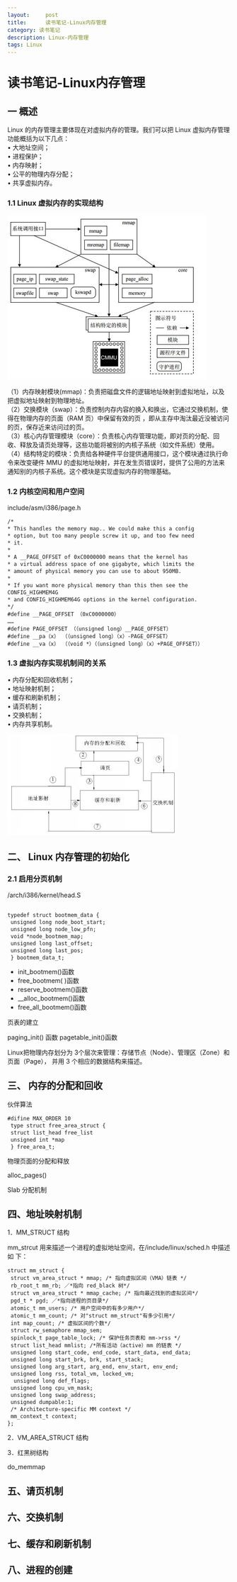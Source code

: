 ```yaml
---
layout:     post
title:      读书笔记-Linux内存管理
category: 读书笔记
description: Linux-内存管理
tags: Linux
---
```


# 读书笔记-Linux内存管理

## 一 概述
Linux 的内存管理主要体现在对虚拟内存的管理。我们可以把 Linux 虚拟内存管理功能概括为以下几点：<br>
• 大地址空间；<br>
• 进程保护；<br>
• 内存映射；<br>
• 公平的物理内存分配；<br>
• 共享虚拟内存。 <br>

### 1.1 Linux 虚拟内存的实现结构

![](images\2018-10-26-linux-mm\1.jpg) <br>

（1）内存映射模块(mmap)：负责把磁盘文件的逻辑地址映射到虚拟地址，以及把虚拟地址映射到物理地址。<br>
（2）交换模块（swap）：负责控制内存内容的换入和换出，它通过交换机制，使得在物理内存的页面（RAM 页）中保留有效的页 ，即从主存中淘汰最近没被访问的页，保存近来访问过的页。<br>
（3）核心内存管理模块（core）：负责核心内存管理功能，即对页的分配、回收、释放及请页处理等，这些功能将被别的内核子系统（如文件系统）使用。<br>
（4）结构特定的模块：负责给各种硬件平台提供通用接口，这个模块通过执行命令来改变硬件 MMU 的虚拟地址映射，并在发生页错误时，提供了公用的方法来通知别的内核子系统。这个模块是实现虚拟内存的物理基础。<br>

### 1.2 内核空间和用户空间
include/asm/i386/page.h

```
/*
* This handles the memory map.. We could make this a config
* option, but too many people screw it up, and too few need
* it.
*
* A __PAGE_OFFSET of 0xC0000000 means that the kernel has
* a virtual address space of one gigabyte, which limits the
* amount of physical memory you can use to about 950MB.
*
* If you want more physical memory than this then see the CONFIG_HIGHMEM4G
* and CONFIG_HIGHMEM64G options in the kernel configuration.
*/
#define __PAGE_OFFSET （0xC0000000）
……
#define PAGE_OFFSET （（unsigned long）__PAGE_OFFSET）
#define __pa（x） （（unsigned long）（x）-PAGE_OFFSET）
#define __va（x） （（void *）（（unsigned long）（x）+PAGE_OFFSET）） 
```

### 1.3  虚拟内存实现机制间的关系 

• 内存分配和回收机制；<br>
• 地址映射机制；<br>
• 缓存和刷新机制；<br>
• 请页机制；<br>
• 交换机制；<br>
• 内存共享机制。<br>

![](images\2018-10-26-linux-mm\2.jpg) <br>

## 二、 Linux 内存管理的初始化 

### 2.1 启用分页机制 
/arch/i386/kernel/head.S

```
```


```
typedef struct bootmem_data {
 unsigned long node_boot_start;
 unsigned long node_low_pfn;
 void *node_bootmem_map;
 unsigned long last_offset;
 unsigned long last_pos;
 } bootmem_data_t; 
```

* init_bootmem()函数 
* free_bootmem( )函数 
* reserve_bootmem()函数
* __alloc_bootmem()函数 
* free_all_bootmem()函数 


页表的建立

paging_init() 函数 
pagetable_init()函数

Linux把物理内存划分为 3个层次来管理：存储节点（Node）、管理区（Zone）和页面（Page），
并用 3 个相应的数据结构来描述。

## 三、 内存的分配和回收 

伙伴算法
```
#difine MAX_ORDER 10
 type struct free_area_struct {
 struct list_head free_list
 unsigned int *map
 } free_area_t;
 ```

物理页面的分配和释放 

alloc_pages()

Slab 分配机制 

## 四、地址映射机制 

1．MM_STRUCT 结构

mm_strcut 用来描述一个进程的虚拟地址空间，在/include/linux/sched.h 中描述如
下： 
```
struct mm_struct {
 struct vm_area_struct * mmap; /* 指向虚拟区间（VMA）链表 */
 rb_root_t mm_rb; ／*指向 red_black 树*/
 struct vm_area_struct * mmap_cache; /* 指向最近找到的虚拟区间*/
 pgd_t * pgd; ／*指向进程的页目录*/
 atomic_t mm_users; /* 用户空间中的有多少用户*/
 atomic_t mm_count; /* 对"struct mm_struct"有多少引用*/
 int map_count; /* 虚拟区间的个数*/
 struct rw_semaphore mmap_sem;
 spinlock_t page_table_lock; /* 保护任务页表和 mm->rss */
 struct list_head mmlist; /*所有活动（active）mm 的链表 */
 unsigned long start_code, end_code, start_data, end_data;
 unsigned long start_brk, brk, start_stack;
 unsigned long arg_start, arg_end, env_start, env_end;
 unsigned long rss, total_vm, locked_vm; 
  unsigned long def_flags;
 unsigned long cpu_vm_mask;
 unsigned long swap_address;
 unsigned dumpable:1;
 /* Architecture-specific MM context */
 mm_context_t context;
}; 
``` 

2．VM_AREA_STRUCT 结构 

3．红黑树结构 

do_memmap

## 五、请页机制

## 六、交换机制

## 七、缓存和刷新机制 

## 八、进程的创建
